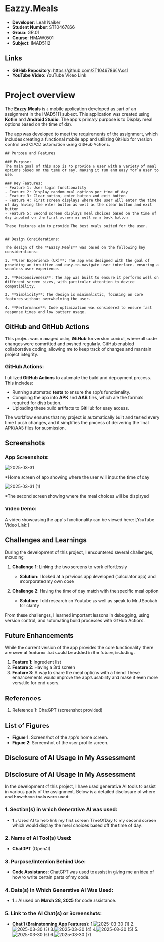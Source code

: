 
# Eazzy.Meals
- **Developer**: Leah Naiker
- **Student Number**: ST10467866
- **Group**: GR.01
- **Course**: HMAW0501
- **Subject**: IMAD5112

## Links
- **GitHub Repository**: https://github.com/ST10467866/Ass1
- **YouTube Video**: YouTube Video Link

# Project overview

The **Eazzy.Meals** is a mobile application developed as part of an assignment in the IMAD5111 subject. This application was created using **Kotlin** and **Android Studio**. The app's primary purpose is to Display meal options based on the time of day.

The app was developed to meet the requirements of the assignment, which includes creating a functional mobile app and utilizing GitHub for version control and CI/CD automation using GitHub Actions.
```
## Purpose and Features

### Purpose:
The main goal of this app is to provide a user with a variety of meal options based on the time of day, making it fun and easy for a user to use. 

### Key Features:
- Feature 1: User login functionality
- Feature 2: Display random meal options per time of day
- Feature 3: Clear button, enter button and exit button
- Feature 4: First screen displays where the user will enter the time of day having the enter button as well as the clear button and exit button
- Feature 5: Second screen displays meal choices based on the time of day inputed on the first screen as well as a back button

These features aim to provide The best meals suited for the user.


## Design Considerations:

The design of the **Eazzy.Meals** was based on the following key considerations:

1. **User Experience (UX)**: The app was designed with the goal of providing an intuitive and easy-to-navigate user interface, ensuring a seamless user experience.
   
2. **Responsiveness**: The app was built to ensure it performs well on different screen sizes, with particular attention to device compatibility.
   
3. **Simplicity**: The design is minimalistic, focusing on core features without overwhelming the user.
   
4. **Performance**: Code optimization was considered to ensure fast response times and low battery usage.
```

## GitHub and GitHub Actions

This project was managed using **GitHub** for version control, where all code changes were committed and pushed regularly. GitHub enabled collaborative coding, allowing me to keep track of changes and maintain project integrity.

### GitHub Actions:
I utilized **GitHub Actions** to automate the build and deployment process. This includes:

- Running automated **tests** to ensure the app’s functionality.
- Compiling the app into **APK** and **AAB** files, which are the formats required for distribution.
- Uploading these build artifacts to GitHub for easy access.

The workflow ensures that my project is automatically built and tested every time I push changes, and it simplifies the process of delivering the final APK/AAB files for submission.

## Screenshots

### App Screenshots:
 ![2025-03-31](https://github.com/user-attachments/assets/ffe7304e-353e-4489-9fe0-ae287ee62140)

*Home screen of app showing where the user will input the time of day

![2025-03-31 (1)](https://github.com/user-attachments/assets/045df733-c95e-436e-8137-bd93e97912b6)

*The second screen showing where the meal choices will be displayed

### Video Demo:
A video showcasing the app's functionality can be viewed here: [YouTube Video Link:]
## Challenges and Learnings

During the development of this project, I encountered several challenges, including:

1. **Challenge 1**: Linking the two screens to work effortlessly 
   - **Solution**: I looked at a previous app developed (calculator app) and incorporated my own code
   
2. **Challenge 2**: Having the time of day match with the specific meal option 
   - **Solution**: I did research on Youtube as well as speak to Mr.J.Sookah for clarity

From these challenges, I learned important lessons in debugging, using version control, and automating build processes with GitHub Actions.

## Future Enhancements

While the current version of the app provides the core functionality, there are several features that could be added in the future, including:

1. **Feature 1**: Ingredient list
2. **Feature 2**: Having a 3rd screen
3. **Feature 3**: A way to share the meal options with a friend
These enhancements would improve the app’s usability and make it even more versatile for end-users.

## References

1. Reference 1: ChatGPT (screenshot provided)

## List of Figures

- **Figure 1**: Screenshot of the app's home screen.
- **Figure 2**: Screenshot of the user profile screen.

## Disclosure of AI Usage in My Assessment

## Disclosure of AI Usage in My Assessment

In the development of this project, I have used generative AI tools to assist in various parts of the assignment. Below is a detailed disclosure of where and how these tools were used:

### 1. **Section(s) in which Generative AI was used:**
- **1.**: Used AI to help link my first screen TimeOfDay to my second screen which would display the meal choices based off the time of day.

### 2. **Name of AI Tool(s) Used:**
- **ChatGPT** (OpenAI)

### 3. **Purpose/Intention Behind Use:**
- **Code Assistance**: ChatGPT was used to assist in giving me an idea of how to write certain parts of my code.

### 4. **Date(s) in Which Generative AI Was Used:**
- **1.**: AI used on **March 28, 2025** for code assistance.

### 5. **Link to the AI Chat(s) or Screenshots:**
- **Chat 1 (Brainstorming App Features)**: 1.![2025-03-30 (1)](https://github.com/user-attachments/assets/dc9002ab-d868-4a62-b691-26f1030d0324)
                                           2.![2025-03-30 (3)](https://github.com/user-attachments/assets/085e257e-cabb-4095-81a8-7f1b5af687e4)
                                           3.![2025-03-30 (4)](https://github.com/user-attachments/assets/45ecadd2-1688-43ec-987b-94981d1ff78a)
                                           4.![2025-03-30 (5)](https://github.com/user-attachments/assets/d76a100a-0b5d-4a07-a16a-7b943c1d9062)
                                           5.![2025-03-30 (6)](https://github.com/user-attachments/assets/1a8376e1-2532-4144-b55d-ba4e68da8bba)
                                           6.![2025-03-30 (7)](https://github.com/user-attachments/assets/7a9658c5-9c1b-4a6a-806d-ec3360875e64)






 
